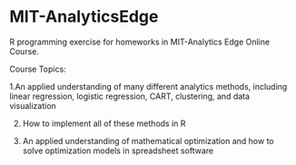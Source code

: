 # MIT-AnalyticsEdge

R programming exercise for homeworks in MIT-Analytics Edge Online Course. 

Course Topics:

1.An applied understanding of many different analytics methods, including linear regression, logistic regression, CART, clustering, and data visualization

2. How to implement all of these methods in R

3. An applied understanding of mathematical optimization and how to solve optimization models in spreadsheet software
